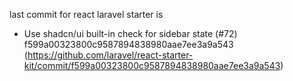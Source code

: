 last commit for react laravel starter is
- Use shadcn/ui built-in check for sidebar state (#72) f599a00323800c9587894838980aae7ee3a9a543
  (https://github.com/laravel/react-starter-kit/commit/f599a00323800c9587894838980aae7ee3a9a543)
